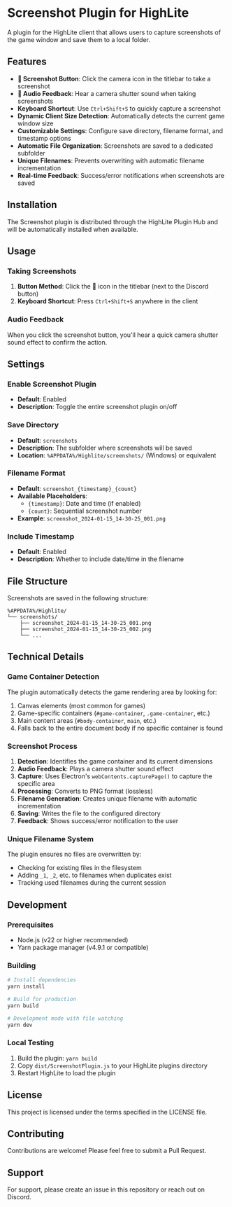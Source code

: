 # Screenshot Plugin for HighLite

A plugin for the HighLite client that allows users to capture screenshots of the game window and save them to a local folder.

## Features

- **📸 Screenshot Button**: Click the camera icon in the titlebar to take a screenshot
- **🎵 Audio Feedback**: Hear a camera shutter sound when taking screenshots
- **Keyboard Shortcut**: Use `Ctrl+Shift+S` to quickly capture a screenshot
- **Dynamic Client Size Detection**: Automatically detects the current game window size
- **Customizable Settings**: Configure save directory, filename format, and timestamp options
- **Automatic File Organization**: Screenshots are saved to a dedicated subfolder
- **Unique Filenames**: Prevents overwriting with automatic filename incrementation
- **Real-time Feedback**: Success/error notifications when screenshots are saved

## Installation

The Screenshot plugin is distributed through the HighLite Plugin Hub and will be automatically installed when available.

## Usage

### Taking Screenshots

1. **Button Method**: Click the 📸 icon in the titlebar (next to the Discord button)
2. **Keyboard Shortcut**: Press `Ctrl+Shift+S` anywhere in the client

### Audio Feedback

When you click the screenshot button, you'll hear a quick camera shutter sound effect to confirm the action.

## Settings

### Enable Screenshot Plugin
- **Default**: Enabled
- **Description**: Toggle the entire screenshot plugin on/off

### Save Directory
- **Default**: `screenshots`
- **Description**: The subfolder where screenshots will be saved
- **Location**: `%APPDATA%/Highlite/screenshots/` (Windows) or equivalent

### Filename Format
- **Default**: `screenshot_{timestamp}_{count}`
- **Available Placeholders**:
  - `{timestamp}`: Date and time (if enabled)
  - `{count}`: Sequential screenshot number
- **Example**: `screenshot_2024-01-15_14-30-25_001.png`

### Include Timestamp
- **Default**: Enabled
- **Description**: Whether to include date/time in the filename

## File Structure

Screenshots are saved in the following structure:
```
%APPDATA%/Highlite/
└── screenshots/
    ├── screenshot_2024-01-15_14-30-25_001.png
    ├── screenshot_2024-01-15_14-30-25_002.png
    └── ...
```

## Technical Details

### Game Container Detection

The plugin automatically detects the game rendering area by looking for:
1. Canvas elements (most common for games)
2. Game-specific containers (`#game-container`, `.game-container`, etc.)
3. Main content areas (`#body-container`, `main`, etc.)
4. Falls back to the entire document body if no specific container is found

### Screenshot Process

1. **Detection**: Identifies the game container and its current dimensions
2. **Audio Feedback**: Plays a camera shutter sound effect
3. **Capture**: Uses Electron's `webContents.capturePage()` to capture the specific area
4. **Processing**: Converts to PNG format (lossless)
5. **Filename Generation**: Creates unique filename with automatic incrementation
6. **Saving**: Writes the file to the configured directory
7. **Feedback**: Shows success/error notification to the user

### Unique Filename System

The plugin ensures no files are overwritten by:
- Checking for existing files in the filesystem
- Adding `_1`, `_2`, etc. to filenames when duplicates exist
- Tracking used filenames during the current session

## Development

### Prerequisites

- Node.js (v22 or higher recommended)
- Yarn package manager (v4.9.1 or compatible)

### Building

```bash
# Install dependencies
yarn install

# Build for production
yarn build

# Development mode with file watching
yarn dev
```

### Local Testing

1. Build the plugin: `yarn build`
2. Copy `dist/ScreenshotPlugin.js` to your HighLite plugins directory
3. Restart HighLite to load the plugin

## License

This project is licensed under the terms specified in the LICENSE file.

## Contributing

Contributions are welcome! Please feel free to submit a Pull Request.

## Support

For support, please create an issue in this repository or reach out on Discord. 